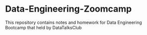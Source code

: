 # Data-Engineering-Zoomcamp
This repository contains notes and homework for Data Engineering Bootcamp that held by DataTalksClub

